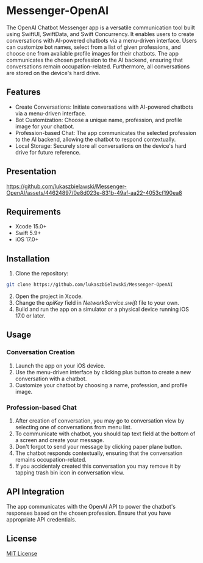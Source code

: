# Messenger-OpenAI

The OpenAI Chatbot Messenger app is a versatile communication tool built using SwiftUI, SwiftData, and Swift Concurrency. It enables users to create conversations with AI-powered chatbots via a menu-driven interface. Users can customize bot names, select from a list of given professions, and choose one from avaliable profile images for their chatbots. The app communicates the chosen profession to the AI backend, ensuring that conversations remain occupation-related. Furthermore, all conversations are stored on the device's hard drive.

<h2>Features</h2>

* Create Conversations: Initiate conversations with AI-powered chatbots via a menu-driven interface.
* Bot Customization: Choose a unique name, profession, and profile image for your chatbot.
* Profession-based Chat: The app communicates the selected profession to the AI backend, allowing the chatbot to respond contextually.
* Local Storage: Securely store all conversations on the device's hard drive for future reference.
  
<h2>Presentation</h2>

https://github.com/lukaszbielawski/Messenger-OpenAI/assets/44624897/0e8d023e-831b-49af-aa22-4053cf190ea8

<h2>Requirements</h2>

* Xcode 15.0+
* Swift 5.9+
* iOS 17.0+

<h2>Installation</h2>

1. Clone the repository:

```bash
git clone https://github.com/lukaszbielawski/Messenger-OpenAI
```

2. Open the project in Xcode.
3. Change the <i>apiKey</i> field in <i>NetworkService.swift</i> file to your own.
4. Build and run the app on a simulator or a physical device running iOS 17.0 or later.

<h2>Usage</h2>

<h3>Conversation Creation</h3>

1. Launch the app on your iOS device.
2. Use the menu-driven interface by clicking plus button to create a new conversation with a chatbot.
3. Customize your chatbot by choosing a name, profession, and profile image.

<h3>Profession-based Chat</h3>

1. After creation of conversation, you may go to conversation view by selecting one of conversations from menu list.
2. To communicate with chatbot, you should tap text field at the bottom of a screen and create your message.
3. Don't forgot to send your message by clicking paper plane button.
4. The chatbot responds contextually, ensuring that the conversation remains occupation-related.
5. If you accidentaly created this conversation you may remove it by tapping trash bin icon in conversation view.

<h2>API Integration</h2>

The app communicates with the OpenAI API to power the chatbot's responses based on the chosen profession. Ensure that you have appropriate API credentials.

<h2>License</h2>

<a href="https://www.mit.edu/~amini/LICENSE.md">MIT License</a>
